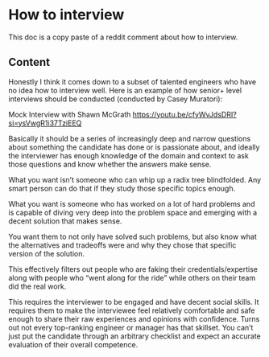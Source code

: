 # How to interview

This doc is a copy paste of a reddit comment about how to interview.

## Content

Honestly I think it comes down to a subset of talented engineers who have no idea how to interview well. Here is an example of how senior+ level interviews should be conducted (conducted by Casey Muratori):

Mock Interview with Shawn McGrath https://youtu.be/cfyWvJdsDRI?si=ysVwgR1i37TziEEQ

Basically it should be a series of increasingly deep and narrow questions about something the candidate has done or is passionate about, and ideally the interviewer has enough knowledge of the domain and context to ask those questions and know whether the answers make sense.

What you want isn’t someone who can whip up a radix tree blindfolded. Any smart person can do that if they study those specific topics enough.

What you want is someone who has worked on a lot of hard problems and is capable of diving very deep into the problem space and emerging with a decent solution that makes sense.

You want them to not only have solved such problems, but also know what the alternatives and tradeoffs were and why they chose that specific version of the solution.

This effectively filters out people who are faking their credentials/expertise along with people who “went along for the ride” while others on their team did the real work.

This requires the interviewer to be engaged and have decent social skills. It requires them to make the interviewee feel relatively comfortable and safe enough to share their raw experiences and opinions with confidence. Turns out not every top-ranking engineer or manager has that skillset. You can’t just put the candidate through an arbitrary checklist and expect an accurate evaluation of their overall competence.
